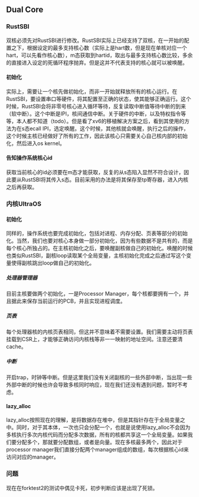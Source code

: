 ## Dual Core

### RustSBI

双核必须先对RustSBI进行修改。RustSBI实际上已经支持了双核，在一开始的配置之下，根据设定的最多支持核心数（实际上是hart数，但是现在单核对应一个hart，可以先看作核心数），m态获取到hartid，取出与最多支持核心数比较，多余的直接进入设定的死循环程序抛弃。但是这并不代表支持的核心就可以被唤醒。

#### 初始化

实际上，需要让一个核先做初始化，而非一开始就释放所有的核心运行。在RustSBI，要设置串口等硬件，将其配置至正确的状态，使其能够正确运行。这个时候，RustSBI会将非零号核心进入循环等待，反复读取中断值等待中断的到来（软中断）。这个中断是IPI，核间通信中断。关于硬件的中断，以及特权指令等等，本人都不知道（todo）。但是看了xv6的移植解决方案之后，看到其使用的方法为在s态ecall IPI，选定唤醒。这个时候，其他核就会唤醒，执行之后的操作，这个时候主核已经做好了所有的工作，因此该核心只需要关心自己核内部的初始化，然后进入os kernel。

#### 告知操作系统核心id

获取当前核心的id必须要在m态才能获取，反复的从s态陷入显然不符合设计，因此要从RustSBI将其传入s态。目前采用的办法是将其保存至tp寄存器，进入内核之后再获取。

### 内核UltraOS

#### 初始化

同样的，操作系统也要完成初始化，包括对进程、内存分配、页表等部分的初始化。当然，我们也要对核心本身做一部分初始化，因为有些数据不是共有的，而是每个核心所独占的。在主核初始化之后，要唤醒副核做自己的初始化。唤醒的时候也类似RustSBI，副核loop读取某个全局变量，主核初始化完成之后通过写这个变量使得副核跳出loop做自己的初始化。

##### 处理器管理器

目前主核要做两个初始化，一是Processor Manager，每个核都要拥有一个，并且据此来保存当前运行的PCB，并且实现进程调度。

##### 页表

每个处理器核的内核页表相同，但这并不意味着不需要设置。我们需要主动将页表挂载到CSR上，才能够正确访问内核栈等非一一映射的地址空间。注意还要清cache。

##### 中断

开启trap，时钟等中断。但是这里我们没有关闭副核的一些外部中断，当出现一些外部中断的时候也许会导致多核同时响应，现在我们还没有遇到问题，暂时不考虑。

#### lazy_alloc

lazy_alloc按照现在的理解，是将数据存在堆中，但是其指针存在于全局变量之中。同时，对于其本体，一次也只会分配一个，也就是说使用lazy_alloc不会因为多核执行多次内核代码而分配多次数据，所有的核都共享这一个全局变量。如果我们要分配多个，那就要分配数组，或者是向量。现在多核最多两个，因此对于processor manager我们直接分配两个manager组成的数组，每次根据核心id来访问对应的manager。


### 问题

现在在forktest2的测试中偶见卡死，初步判断应该是出现了死锁。

